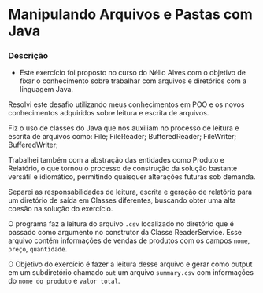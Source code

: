 # Manipulando Arquivos e Pastas com Java

### Descrição

- Este exercício foi proposto no curso do Nélio Alves com o objetivo de fixar o conhecimento sobre trabalhar com arquivos e diretórios com a linguagem Java.

Resolvi este desafio utilizando meus conhecimentos em POO e os novos conhecimentos adquiridos sobre leitura e escrita de arquivos.

Fiz o uso de classes do Java que nos auxiliam no processo de leitura e escrita de arquivos como: File; FileReader; BufferedReader; FileWriter; BufferedWriter;

Trabalhei também com a abstração das entidades como Produto e Relatório, o que tornou o processo de construção da solução bastante versátil e idiomático, permitindo quaisquer alterações futuras sob demanda.

Separei as responsabilidades de leitura, escrita e geração de relatório para um diretório de saída em Classes diferentes, buscando obter uma alta coesão na solução do exercício.

O programa faz a leitura do arquivo `.csv` localizado no diretório que é passado como argumento no construtor da Classe ReaderService.
Esse arquivo contém informações de vendas de produtos com os campos `nome`, `preço`, `quantidade`. 

O Objetivo do exercício é fazer a leitura desse arquivo e gerar como output em um subdiretório chamado `out` um arquivo `summary.csv` com informações do `nome do produto` e `valor total`.

